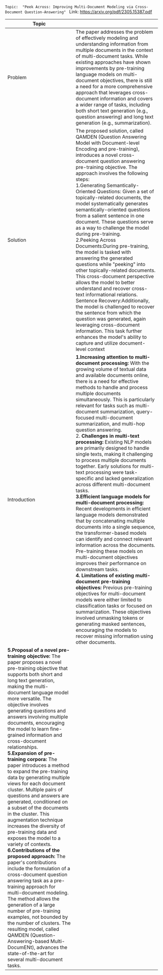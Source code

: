 `Topic:  "Peek Across: Improving Multi-Document Modeling via Cross-Document Question-Answering" `
Link: https://arxiv.org/pdf/2305.15387.pdf

|Topic||
|----|----|
|Problem|The paper addresses the problem of effectively modeling and understanding information from multiple documents in the context of multi-document tasks. While existing approaches have shown improvements by pre-training language models on multi-document objectives, there is still a need for a more comprehensive approach that leverages cross-document information and covers a wider range of tasks, including both short text generation (e.g., question answering) and long text generation (e.g., summarization).|
|Solution|The proposed solution, called QAMDEN (Question Answering Model with Document-level Encoding and pre-training), introduces a novel cross-document question answering pre-training objective. The approach involves the following steps:<br />1.Generating Semantically-Oriented Questions: Given a set of topically-related documents, the model systematically generates semantically-oriented questions from a salient sentence in one document. These questions serve as a way to challenge the model during pre-training.<br />2.Peeking Across Documents:During pre-training, the model is tasked with answering the generated questions while "peeking" into other topically-related documents. This cross-document perspective allows the model to better understand and recover cross-text informational relations. <br />Sentence Recovery:Additionally, the model is challenged to recover the sentence from which the question was generated, again leveraging cross-document information. This task further enhances the model's ability to capture and utilize document-level context |
|Introduction|<strong>1.Increasing attention to multi-document processing:</strong> With the growing volume of textual data and available documents online, there is a need for effective methods to handle and process multiple documents simultaneously. This is particularly relevant for tasks such as multi-document summarization, query-focused multi-document summarization, and multi-hop question answering.<br />2. <strong>Challenges in multi-text processing: </strong>Existing NLP models are primarily designed to handle single texts, making it challenging to process multiple documents together. Early solutions for multi-text processing were task-specific and lacked generalization across different multi-document tasks.<br /><strong>3.Efficient language models for multi-document processing:</strong> Recent developments in efficient language models demonstrated that by concatenating multiple documents into a single sequence, the transformer-based models can identify and connect relevant information across the documents. Pre-training these models on multi-document objectives improves their performance on downstream tasks.<br /><strong>4. Limitations of existing multi-document pre-training objectives:</strong> Previous pre-training objectives for multi-document models were either limited to classification tasks or focused on summarization. These objectives involved unmasking tokens or generating masked sentences, encouraging the models to recover missing information using other documents.<br />
<strong>5.Proposal of a novel pre-training objective:</strong> The paper proposes a novel pre-training objective that supports both short and long text generation, making the multi-document language model more versatile. The objective involves generating questions and answers involving multiple documents, encouraging the model to learn fine-grained information and cross-document relationships.<br /><strong>5.Expansion of pre-training corpora:</strong> The paper introduces a method to expand the pre-training data by generating multiple views for each document cluster. Multiple pairs of questions and answers are generated, conditioned on a subset of the documents in the cluster. This augmentation technique increases the diversity of pre-training data and exposes the model to a variety of contexts.<br /><strong>6.Contributions of the proposed approach: </strong>The paper's contributions include the formulation of a cross-document question answering task as a pre-training approach for multi-document modeling. The method allows the generation of a large number of pre-training examples, not bounded by the number of clusters. The resulting model, called QAMDEN (Question-Answering-based Multi-DocumENt), advances the state-of-the-art for several multi-document tasks.|